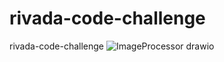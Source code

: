 # rivada-code-challenge
rivada-code-challenge
![ImageProcessor drawio](https://github.com/kunalsnehi0710/rivada-code-challenge/assets/167197970/0ca9dfce-29dd-4f6a-afb9-f70e4c9c6925)
